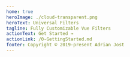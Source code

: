 ```yaml
---
home: true
heroImage: ./cloud-transparent.png
heroText: Universal Filters
tagline: Fully Customizable Vue Filters
actionText: Get Started →
actionLink: /0-GettingStarted.md
footer: Copyright © 2019-present Adrian Jost
---
```

